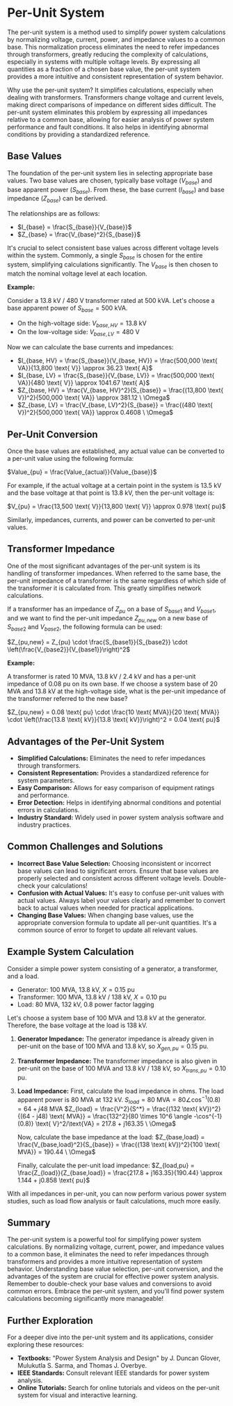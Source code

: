 # Per-Unit System

The per-unit system is a method used to simplify power system calculations by normalizing voltage, current, power, and impedance values to a common base. This normalization process eliminates the need to refer impedances through transformers, greatly reducing the complexity of calculations, especially in systems with multiple voltage levels. By expressing all quantities as a fraction of a chosen base value, the per-unit system provides a more intuitive and consistent representation of system behavior.

Why use the per-unit system? It simplifies calculations, especially when dealing with transformers. Transformers change voltage and current levels, making direct comparisons of impedance on different sides difficult. The per-unit system eliminates this problem by expressing all impedances relative to a common base, allowing for easier analysis of power system performance and fault conditions. It also helps in identifying abnormal conditions by providing a standardized reference.

## Base Values

The foundation of the per-unit system lies in selecting appropriate base values. Two base values are chosen, typically base voltage ($V_{base}$) and base apparent power ($S_{base}$). From these, the base current ($I_{base}$) and base impedance ($Z_{base}$) can be derived.

The relationships are as follows:

*   $I_{base} = \frac{S_{base}}{V_{base}}$
*   $Z_{base} = \frac{V_{base}^2}{S_{base}}$

It's crucial to select consistent base values across different voltage levels within the system. Commonly, a single $S_{base}$ is chosen for the entire system, simplifying calculations significantly. The $V_{base}$ is then chosen to match the nominal voltage level at each location.

**Example:**

Consider a 13.8 kV / 480 V transformer rated at 500 kVA. Let's choose a base apparent power of $S_{base} = 500 \text{ kVA}$.

*   On the high-voltage side: $V_{base, HV} = 13.8 \text{ kV}$
*   On the low-voltage side: $V_{base, LV} = 480 \text{ V}$

Now we can calculate the base currents and impedances:

*   $I_{base, HV} = \frac{S_{base}}{V_{base, HV}} = \frac{500,000 \text{ VA}}{13,800 \text{ V}} \approx 36.23 \text{ A}$
*   $I_{base, LV} = \frac{S_{base}}{V_{base, LV}} = \frac{500,000 \text{ VA}}{480 \text{ V}} \approx 1041.67 \text{ A}$
*   $Z_{base, HV} = \frac{V_{base, HV}^2}{S_{base}} = \frac{(13,800 \text{ V})^2}{500,000 \text{ VA}} \approx 381.12 \ \Omega$
*   $Z_{base, LV} = \frac{V_{base, LV}^2}{S_{base}} = \frac{(480 \text{ V})^2}{500,000 \text{ VA}} \approx 0.4608 \ \Omega$

## Per-Unit Conversion

Once the base values are established, any actual value can be converted to a per-unit value using the following formula:

$Value_{pu} = \frac{Value_{actual}}{Value_{base}}$

For example, if the actual voltage at a certain point in the system is 13.5 kV and the base voltage at that point is 13.8 kV, then the per-unit voltage is:

$V_{pu} = \frac{13,500 \text{ V}}{13,800 \text{ V}} \approx 0.978 \text{ pu}$

Similarly, impedances, currents, and power can be converted to per-unit values.

## Transformer Impedance

One of the most significant advantages of the per-unit system is its handling of transformer impedances. When referred to the same base, the per-unit impedance of a transformer is the same regardless of which side of the transformer it is calculated from. This greatly simplifies network calculations.

If a transformer has an impedance of $Z_{pu}$ on a base of $S_{base1}$ and $V_{base1}$, and we want to find the per-unit impedance $Z_{pu,new}$ on a new base of $S_{base2}$ and $V_{base2}$, the following formula can be used:

$Z_{pu,new} = Z_{pu} \cdot \frac{S_{base1}}{S_{base2}} \cdot \left(\frac{V_{base2}}{V_{base1}}\right)^2$

**Example:**

A transformer is rated 10 MVA, 13.8 kV / 2.4 kV and has a per-unit impedance of 0.08 pu on its own base. If we choose a system base of 20 MVA and 13.8 kV at the high-voltage side, what is the per-unit impedance of the transformer referred to the new base?

$Z_{pu,new} = 0.08 \text{ pu} \cdot \frac{10 \text{ MVA}}{20 \text{ MVA}} \cdot \left(\frac{13.8 \text{ kV}}{13.8 \text{ kV}}\right)^2 = 0.04 \text{ pu}$

## Advantages of the Per-Unit System

*   **Simplified Calculations:** Eliminates the need to refer impedances through transformers.
*   **Consistent Representation:** Provides a standardized reference for system parameters.
*   **Easy Comparison:** Allows for easy comparison of equipment ratings and performance.
*   **Error Detection:** Helps in identifying abnormal conditions and potential errors in calculations.
*   **Industry Standard:** Widely used in power system analysis software and industry practices.

## Common Challenges and Solutions

*   **Incorrect Base Value Selection:** Choosing inconsistent or incorrect base values can lead to significant errors. Ensure that base values are properly selected and consistent across different voltage levels. Double-check your calculations!
*   **Confusion with Actual Values:** It's easy to confuse per-unit values with actual values. Always label your values clearly and remember to convert back to actual values when needed for practical applications.
*   **Changing Base Values:** When changing base values, use the appropriate conversion formula to update all per-unit quantities. It's a common source of error to forget to update all relevant values.

## Example System Calculation

Consider a simple power system consisting of a generator, a transformer, and a load.

*   Generator: 100 MVA, 13.8 kV, $X = 0.15 \text{ pu}$
*   Transformer: 100 MVA, 13.8 kV / 138 kV, $X = 0.10 \text{ pu}$
*   Load: 80 MVA, 132 kV, 0.8 power factor lagging

Let's choose a system base of 100 MVA and 13.8 kV at the generator.  Therefore, the base voltage at the load is 138 kV.

1.  **Generator Impedance:**  The generator impedance is already given in per-unit on the base of 100 MVA and 13.8 kV, so $X_{gen,pu} = 0.15 \text{ pu}$.

2.  **Transformer Impedance:** The transformer impedance is also given in per-unit on the base of 100 MVA and 13.8 kV / 138 kV, so $X_{trans,pu} = 0.10 \text{ pu}$.

3.  **Load Impedance:**  First, calculate the load impedance in ohms.  The load apparent power is 80 MVA at 132 kV.
    $S_{load} = 80 \text{ MVA} = 80 \angle \cos^{-1}(0.8) = 64 + j48 \text{ MVA}$
    $Z_{load} = \frac{V^2}{S^*} = \frac{(132 \text{ kV})^2}{(64 - j48) \text{ MVA}} = \frac{132^2}{80 \times 10^6 \angle -\cos^{-1}(0.8)} \text{ V}^2/\text{VA} = 217.8 + j163.35 \ \Omega$

    Now, calculate the base impedance at the load:
    $Z_{base,load} = \frac{V_{base,load}^2}{S_{base}} = \frac{(138 \text{ kV})^2}{100 \text{ MVA}} = 190.44 \ \Omega$

    Finally, calculate the per-unit load impedance:
    $Z_{load,pu} = \frac{Z_{load}}{Z_{base,load}} = \frac{217.8 + j163.35}{190.44} \approx 1.144 + j0.858 \text{ pu}$

With all impedances in per-unit, you can now perform various power system studies, such as load flow analysis or fault calculations, much more easily.

## Summary

The per-unit system is a powerful tool for simplifying power system calculations. By normalizing voltage, current, power, and impedance values to a common base, it eliminates the need to refer impedances through transformers and provides a more intuitive representation of system behavior. Understanding base value selection, per-unit conversion, and the advantages of the system are crucial for effective power system analysis. Remember to double-check your base values and conversions to avoid common errors. Embrace the per-unit system, and you'll find power system calculations becoming significantly more manageable!

## Further Exploration

For a deeper dive into the per-unit system and its applications, consider exploring these resources:

*   **Textbooks:** "Power System Analysis and Design" by J. Duncan Glover, Mulukutla S. Sarma, and Thomas J. Overbye.
*   **IEEE Standards:** Consult relevant IEEE standards for power system analysis.
*   **Online Tutorials:** Search for online tutorials and videos on the per-unit system for visual and interactive learning.